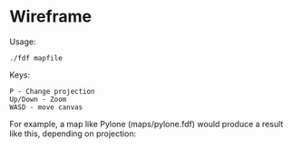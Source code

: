# Wireframe

Usage:
```
./fdf mapfile
```
Keys:
```
P - Change projection
Up/Down - Zoom
WASD - move canvas
```
For example, a map like Pylone (maps/pylone.fdf) would produce a result like this, depending on projection:



